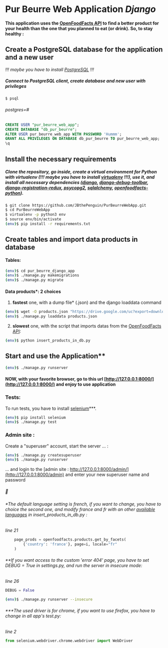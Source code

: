 # Pur Beurre Web Application  *Django*
**This application uses the [OpenFoodFacts API](https://en.wiki.openfoodfacts.org/API) to find a better product for your health than the one that you planned to eat (or drink).
So, to stay healthy :**
## Create a PostgreSQL database for the application and a new user
*!!! maybe you have to install [PostgreSQL](https://www.postgresql.org/) !!!*
##### Connect to PostgreSQL client, create database and new user with privileges
```sh
$ psql
```
###### *postgres=#* 
```sql
CREATE USER "pur_beurre_web_app";
CREATE DATABASE "db_pur_beurre";
ALTER USER pur_beurre_web_app WITH PASSWORD 'Hummm';
GRANT ALL PRIVILEGES ON DATABASE db_pur_beurre TO pur_beurre_web_app;
\q
```
## Install the necessary requirements
##### Clone the repository, go inside, create a virtual environment for Python with virtualenv (*!!! maybe you have to install [virtualenv](https://virtualenv.pypa.io/en/stable/) !!!*), use it, and install all necessary dependencies ([django](https://www.djangoproject.com/foundation/), [django-debug-toolbar](https://django-debug-toolbar.readthedocs.io/en/stable/), [django-registration-redux](https://django-registration-redux.readthedocs.io/en/latest/), [psycopg2](https://github.com/psycopg/psycopg2), [sqlalchemy](https://www.sqlalchemy.org/), [openfoodfacts-python](https://github.com/openfoodfacts/openfoodfacts-python)).
```sh
$ git clone https://github.com/JBthePenguin/PurBeurreWebApp.git
$ cd PurBeurreWebApp
$ virtualenv -p python3 env
$ source env/bin/activate
(env)$ pip install -r requirements.txt
```
## Create tables and import data products in database
#### Tables:
```sh
(env)$ cd pur_beurre_django_app
(env)$ ./manage.py makemigrations
(env)$ ./manage.py migrate
```
#### Data products\*: 2 choices
1. **fastest** one,  with a dump file\* (.json) and the django loaddata command
```sh
(env)$ wget -O products.json "https://drive.google.com/uc?export=download&id=1esW4xwGNLCk9ah-hcKbuMCZ2iBjFh5FO"
(env)$ ./manage.py loaddata products.json
```
2. **slowest** one, with the script that imports datas from the [OpenFoodFacts API](https://en.wiki.openfoodfacts.org/API):
```sh
(env)$ python insert_products_in_db.py
```
## Start and use the Application**
```sh
(env)$ ./manage.py runserver
```
#### NOW, with your favorite browser, go to this url [http://127.0.0.1:8000/](http://127.0.0.1:8000/) and enjoy to use application

### Tests:
To run tests, you have to install [selenium](https://www.seleniumhq.org/docs/)***.
```sh
(env)$ pip install selenium
(env)$ ./manage.py test
```

### Admin site :
Create a "superuser" account, start the server ... :
```sh
(env)$ ./manage.py createsuperuser
(env)$ ./manage.py runserver
```
... and login to the [admin site : http://127.0.0.1:8000/admin/](http://127.0.0.1:8000/admin) and enter your new superuser name and password
##### :metal:
###### \*The default language setting is french, if you want to change, you have to choice the second one, and modify *france* and *fr* with an other [available languages](https://en.wiki.openfoodfacts.org/API#Languages) in insert_products_in_db.py :
*line 21*
```python
    page_prods = openfoodfacts.products.get_by_facets(
        {'country': 'france'}, page=i, locale="fr"
    )
```
###### \*\*If you want access to the custom 'error 404' page, you have to set DEBUG = True in settings.py, and run the server in insecure mode:
*line 26*
```python
DEBUG = False
```
```sh
(env)$ ./manage.py runserver --insecure
```
###### \*\*\*The used driver is for chrome, if you want to use firefox, you have to change in all app's test.py:
*line 2*
```python
from selenium.webdriver.chrome.webdriver import WebDriver
```

